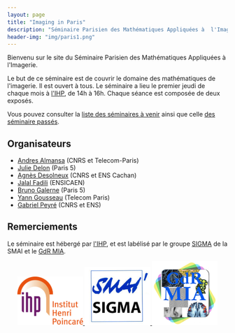 ```yaml
---
layout: page
title: "Imaging in Paris"
description: "Séminaire Parisien des Mathématiques Appliquées à  l'Imagerie"
header-img: "img/paris1.png"
---
```


Bienvenu sur le site du Séminaire Parisien des Mathématiques Appliquées à l'Imagerie.

Le but de ce séminaire est de couvrir le domaine des mathématiques de l'imagerie. Il est ouvert à tous. Le séminaire a lieu le premier jeudi de chaque mois à [l'IHP](venir/), de 14h à 16h. Chaque séance est composée de deux exposés.

Vous pouvez consulter la [liste des séminaires à venir](next/) ainsi que celle [des séminaire passés](past/).


Organisateurs
-----

- [Andres Almansa](http://perso.telecom-paristech.fr/~almansa/HomePage/) (CNRS et Telecom-Paris)
- [Julie Delon](https://delon.wp.mines-telecom.fr/) (Paris 5)
- [Agnès Desolneux](http://desolneux.perso.math.cnrs.fr/) (CNRS et ENS Cachan)
- [Jalal Fadili](https://fadili.users.greyc.fr/) (ENSICAEN)
- [Bruno Galerne](http://www.math-info.univ-paris5.fr/~bgalerne/) (Paris 5)
- [Yann Gousseau](http://perso.telecom-paristech.fr/~gousseau/) (Telecom Paris)
- [Gabriel Peyré](http://www.gpeyre.com) (CNRS et ENS)

Remerciements
-----

Le séminaire est hébergé par [l'IHP](http://www.ihp.fr), et est labélisé par le groupe [SIGMA](http://smai.emath.fr/spip.php?article406) de la SMAI et le [GdR MIA](gdr-mia.math.cnrs.fr).

<p align="center">

<a href="http://www.ihp.fr">
<img width="150" src="img/logo-ihp.jpg"/>
</a>

<a href="http://smai.emath.fr/spip.php?article406">
<img width="150" src="img/logo-sigma.jpg"/>
</a>

<a href="https://fadili.users.greyc.fr/mia/">
<img width="150" src="img/logo-mia.jpg"/>
</a>

</p>
